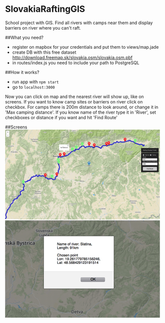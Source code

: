 # SlovakiaRaftingGIS
School project with GIS.
Find all rivers with camps near them and display barriers on river where you can't raft.

##What you need?
* register on mapbox for your credentials and put them to views/map.jade
* create DB with this free dataset http://download.freemap.sk/slovakia.osm/slovakia.osm.pbf
* in routes/index.js you need to include your path to PostgreSQL

##How it works?
* run app with `npm start`
* go to `localhost:3000`

Now you can click on map and the nearest river will show up, like on screens. If you want to know camp sites or barriers on river click on checkbox. For camps there is 200m distance to look around, or change it in 'Max camping distance'.
If you know name of the river type it in 'River', set checkboxes or distance if you want and hit 'Find Route'

##Screens
![GitHub Logo](https://github.com/robooo/SlovakiaRaftingGIS/blob/master/screens/logo_slovakia_1.png)
![GitHub Logo](https://github.com/robooo/SlovakiaRaftingGIS/blob/master/screens/logo_slovakia_2.png)
